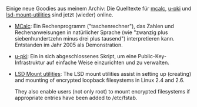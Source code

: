 <!-- 
.. title:    Diverse Quelltexte jetzt online
.. slug:
.. date:     2013/07/18 12:00:00
.. tags:     news, de, mcalc, u-pki, lsd-mount-utilities
.. link: 
.. description: 
.. type: text
-->

<!--
   "Einige Goodies aus meinem Archiv sind jetzt (wieder) online: MCalc, u-pki, LSD Mount utilities."
-->

Einige neue Goodies aus meinem Archiv: Die Quelltexte für [mcalc], [u-pki] und
[lsd-mount-utilities][LSD Mount Utilities] sind jetzt (wieder) online.

* [MCalc]: Ein Rechenprogramm ("taschenrechner"), das Zahlen und Rechenanweisungen in
  natürlicher Sprache (wie "zwanzig plus siebenhundertzehn minus drei plus tausend")
  interpretieren kann. Entstanden im Jahr 2005 als Demonstration.

  [MCalc]:     http://github.com/m-e-leypold/mcalc

* [u-pki]: Ein in sich abgeschlossenes Skript, um eine Public-Key-Infrastruktur auf
  einfache Weise einzurichten und zu verwalten.

  [u-pki]:     http://github.com/m-e-leypold/u-pki

* [LSD Mount utilities]: The LSD mount utilities assist in setting up (creating) and
   mounting of encrypted loopback filesystems in Linux 2.4 and 2.6.

  They also enable users (not only root) to mount encrypted
  filesystems if appropriate entries have been added to /etc/fstab.
  
  [LSD Mount Utilities]: http://github.com/m-e-leypold/lsd-mount-utilities

<!-- Local Variables: -->
<!-- mode: markdown -->
<!-- End: -->
